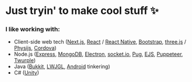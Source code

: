 # Just tryin' to make cool stuff :sparkles:

### I like working with:
- Client-side web tech ([Next.js](https://github.com/vercel/next.js), [React](https://github.com/facebook/react/) / [React Native](https://github.com/facebook/react-native), [Bootstrap](https://github.com/twbs/bootstrap), [three.js](https://github.com/mrdoob/three.js) / [Physijs](https://github.com/chandlerprall/Physijs), [Cordova](https://github.com/apache/cordova))
- Node.js ([Express](https://github.com/expressjs/express), [MongoDB](https://github.com/mongodb/node-mongodb-native), [Electron](https://github.com/electron/electron), [socket.io](https://github.com/socketio/socket.io), [Pug](https://github.com/pugjs/pug), [EJS](https://github.com/mde/ejs), [Puppeteer](https://github.com/puppeteer/puppeteer), [Twurple](https://github.com/twurple/twurple))
- Java ([Bukkit](https://github.com/Bukkit/Bukkit), [LWJGL](https://github.com/LWJGL/lwjgl3), [Android](https://developer.android.com) tinkering)
- C# ([Unity](https://unity.com/))
